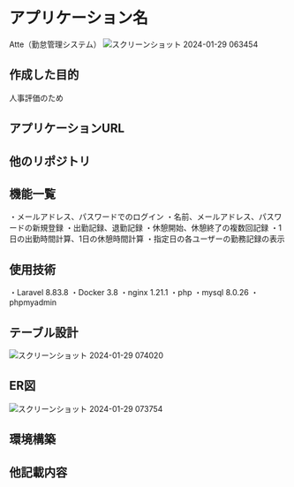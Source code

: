 # アプリケーション名
Atte（勤怠管理システム）
![スクリーンショット 2024-01-29 063454](https://github.com/yuusakuhariya/Atte/assets/137383906/46250c53-df24-4b2c-9b67-d46906c403a8)


## 作成した目的
人事評価のため


## アプリケーションURL



## 他のリポジトリ



## 機能一覧
・メールアドレス、パスワードでのログイン
・名前、メールアドレス、パスワードの新規登録
・出勤記録、退勤記録
・休憩開始、休憩終了の複数回記録
・1日の出勤時間計算、1日の休憩時間計算
・指定日の各ユーザーの勤務記録の表示


## 使用技術
・Laravel 8.83.8
・Docker 3.8
・nginx 1.21.1
・php 
・mysql 8.0.26
・phpmyadmin


## テーブル設計
![スクリーンショット 2024-01-29 074020](https://github.com/yuusakuhariya/Atte/assets/137383906/d0280df1-4c05-4944-9574-2cb8bb0a0e6d)


## ER図
![スクリーンショット 2024-01-29 073754](https://github.com/yuusakuhariya/Atte/assets/137383906/81b8bd04-7a63-41d1-abef-77b79c871a4c)


## 環境構築



## 他記載内容
